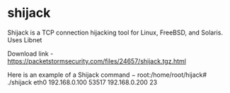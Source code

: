 # shijack

Shijack is a TCP connection hijacking tool for Linux, FreeBSD, and Solaris. Uses Libnet

Download link - https://packetstormsecurity.com/files/24657/shijack.tgz.html

Here is an example of a Shijack command −
root:/home/root/hijack# ./shijack eth0 192.168.0.100 53517 192.168.0.200 23
